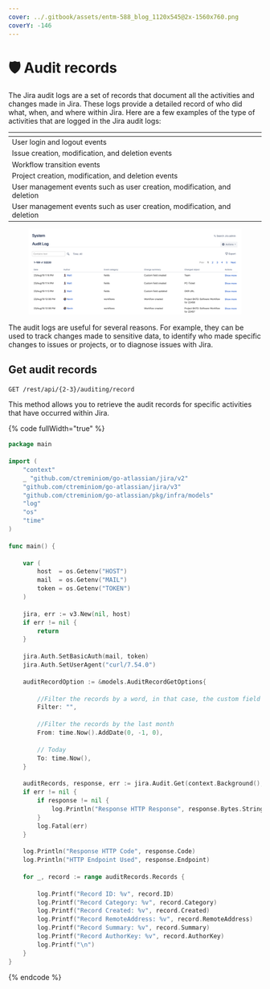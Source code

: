 ```yaml
---
cover: ../.gitbook/assets/entm-588_blog_1120x545@2x-1560x760.png
coverY: -146
---
```


# 🛡️ Audit records

The Jira audit logs are a set of records that document all the activities and changes made in Jira. These logs provide a detailed record of who did what, when, and where within Jira. Here are a few examples of the type of activities that are logged in the Jira audit logs:

<table data-view="cards"><thead><tr><th></th></tr></thead><tbody><tr><td>User login and logout events</td></tr><tr><td>Issue creation, modification, and deletion events</td></tr><tr><td>Workflow transition events</td></tr><tr><td>Project creation, modification, and deletion events</td></tr><tr><td>User management events such as user creation, modification, and deletion</td></tr><tr><td>User management events such as user creation, modification, and deletion</td></tr></tbody></table>

<figure><img src="../.gitbook/assets/image (8) (2) (1).png" alt=""><figcaption></figcaption></figure>

The audit logs are useful for several reasons. For example, they can be used to track changes made to sensitive data, to identify who made specific changes to issues or projects, or to diagnose issues with Jira.

## Get audit records

`GET /rest/api/{2-3}/auditing/record`

This method allows you to retrieve the audit records for specific activities that have occurred within Jira.&#x20;

{% code fullWidth="true" %}
```go
package main

import (
	"context"
	_ "github.com/ctreminiom/go-atlassian/jira/v2"
	"github.com/ctreminiom/go-atlassian/jira/v3"
	"github.com/ctreminiom/go-atlassian/pkg/infra/models"
	"log"
	"os"
	"time"
)

func main() {

	var (
		host  = os.Getenv("HOST")
		mail  = os.Getenv("MAIL")
		token = os.Getenv("TOKEN")
	)

	jira, err := v3.New(nil, host)
	if err != nil {
		return
	}

	jira.Auth.SetBasicAuth(mail, token)
	jira.Auth.SetUserAgent("curl/7.54.0")

	auditRecordOption := &models.AuditRecordGetOptions{

		//Filter the records by a word, in that case, the custom field history
		Filter: "",

		//Filter the records by the last month
		From: time.Now().AddDate(0, -1, 0),

		// Today
		To: time.Now(),
	}

	auditRecords, response, err := jira.Audit.Get(context.Background(), auditRecordOption, 0, 500)
	if err != nil {
		if response != nil {
			log.Println("Response HTTP Response", response.Bytes.String())
		}
		log.Fatal(err)
	}

	log.Println("Response HTTP Code", response.Code)
	log.Println("HTTP Endpoint Used", response.Endpoint)

	for _, record := range auditRecords.Records {

		log.Printf("Record ID: %v", record.ID)
		log.Printf("Record Category: %v", record.Category)
		log.Printf("Record Created: %v", record.Created)
		log.Printf("Record RemoteAddress: %v", record.RemoteAddress)
		log.Printf("Record Summary: %v", record.Summary)
		log.Printf("Record AuthorKey: %v", record.AuthorKey)
		log.Printf("\n")
	}
}
```
{% endcode %}
